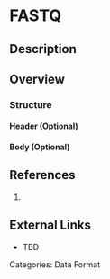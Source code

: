 # FASTQ #
## Description ##
## Overview ##
### Structure ###
#### Header (Optional) ####
#### Body (Optional) ####
## References ##
1.

## External Links ##
* TBD

Categories: Data Format
